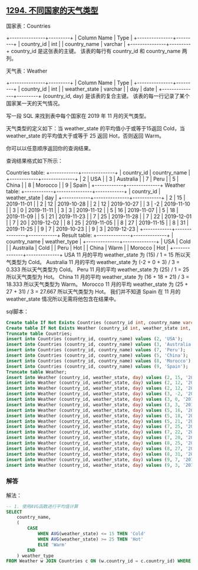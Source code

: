 ## [1294. 不同国家的天气类型](https://leetcode-cn.com/problems/weather-type-in-each-country/)

国家表：Countries

+---------------+---------+
| Column Name   | Type    |
+---------------+---------+
| country_id    | int     |
| country_name  | varchar |
+---------------+---------+
country_id 是这张表的主键。
该表的每行有 country_id 和 country_name 两列。


天气表：Weather

+---------------+---------+
| Column Name   | Type    |
+---------------+---------+
| country_id    | int     |
| weather_state | varchar |
| day           | date    |
+---------------+---------+
(country_id, day) 是该表的复合主键。
该表的每一行记录了某个国家某一天的天气情况。


写一段 SQL 来找到表中每个国家在 2019 年 11 月的天气类型。

天气类型的定义如下：当 weather_state 的平均值小于或等于15返回 Cold，当 weather_state 的平均值大于或等于 25 返回 Hot，否则返回 Warm。

你可以以任意顺序返回你的查询结果。

查询结果格式如下所示：

Countries table:
+------------+--------------+
| country_id | country_name |
+------------+--------------+
| 2          | USA          |
| 3          | Australia    |
| 7          | Peru         |
| 5          | China        |
| 8          | Morocco      |
| 9          | Spain        |
+------------+--------------+
Weather table:
+------------+---------------+------------+
| country_id | weather_state | day        |
+------------+---------------+------------+
| 2          | 15            | 2019-11-01 |
| 2          | 12            | 2019-10-28 |
| 2          | 12            | 2019-10-27 |
| 3          | -2            | 2019-11-10 |
| 3          | 0             | 2019-11-11 |
| 3          | 3             | 2019-11-12 |
| 5          | 16            | 2019-11-07 |
| 5          | 18            | 2019-11-09 |
| 5          | 21            | 2019-11-23 |
| 7          | 25            | 2019-11-28 |
| 7          | 22            | 2019-12-01 |
| 7          | 20            | 2019-12-02 |
| 8          | 25            | 2019-11-05 |
| 8          | 27            | 2019-11-15 |
| 8          | 31            | 2019-11-25 |
| 9          | 7             | 2019-10-23 |
| 9          | 3             | 2019-12-23 |
+------------+---------------+------------+
Result table:
+--------------+--------------+
| country_name | weather_type |
+--------------+--------------+
| USA          | Cold         |
| Austraila    | Cold         |
| Peru         | Hot          |
| China        | Warm         |
| Morocco      | Hot          |
+--------------+--------------+
USA 11 月的平均 weather_state 为 (15) / 1 = 15 所以天气类型为 Cold。
Australia 11 月的平均 weather_state 为 (-2 + 0 + 3) / 3 = 0.333 所以天气类型为 Cold。
Peru 11 月的平均 weather_state 为 (25) / 1 = 25 所以天气类型为 Hot。
China 11 月的平均 weather_state 为 (16 + 18 + 21) / 3 = 18.333 所以天气类型为 Warm。
Morocco 11 月的平均 weather_state 为 (25 + 27 + 31) / 3 = 27.667 所以天气类型为 Hot。
我们并不知道 Spain 在 11 月的 weather_state 情况所以无需将他包含在结果中。

sql脚本：

```sql
Create table If Not Exists Countries (country_id int, country_name varchar(20));
Create table If Not Exists Weather (country_id int, weather_state int, day date);
Truncate table Countries;
insert into Countries (country_id, country_name) values (2, 'USA');
insert into Countries (country_id, country_name) values (3, 'Australia');
insert into Countries (country_id, country_name) values (7, 'Peru');
insert into Countries (country_id, country_name) values (5, 'China');
insert into Countries (country_id, country_name) values (8, 'Morocco');
insert into Countries (country_id, country_name) values (9, 'Spain');
Truncate table Weather;
insert into Weather (country_id, weather_state, day) values (2, 15, '2019-11-01');
insert into Weather (country_id, weather_state, day) values (2, 12, '2019-10-28');
insert into Weather (country_id, weather_state, day) values (2, 12, '2019-10-27');
insert into Weather (country_id, weather_state, day) values (3, -2, '2019-11-10');
insert into Weather (country_id, weather_state, day) values (3, 0, '2019-11-11');
insert into Weather (country_id, weather_state, day) values (3, 3, '2019-11-12');
insert into Weather (country_id, weather_state, day) values (5, 16, '2019-11-07');
insert into Weather (country_id, weather_state, day) values (5, 18, '2019-11-09');
insert into Weather (country_id, weather_state, day) values (5, 21, '2019-11-23');
insert into Weather (country_id, weather_state, day) values (7, 25, '2019-11-28');
insert into Weather (country_id, weather_state, day) values (7, 22, '2019-12-01');
insert into Weather (country_id, weather_state, day) values (7, 20, '2019-12-02');
insert into Weather (country_id, weather_state, day) values (8, 25, '2019-11-05');
insert into Weather (country_id, weather_state, day) values (8, 27, '2019-11-15');
insert into Weather (country_id, weather_state, day) values (8, 31, '2019-11-25');
insert into Weather (country_id, weather_state, day) values (9, 7, '2019-10-23');
insert into Weather (country_id, weather_state, day) values (9, 3, '2019-12-23');
```

### 解答

解法：

```sql
-- 1. 使用AVG函数进行平均值计算
SELECT 
	country_name, 
	(
		CASE 
			WHEN AVG(weather_state) <= 15 THEN 'Cold'
			WHEN AVG(weather_state) >= 25 THEN 'Hot'
			ELSE 'Warm'
		END
	) weather_type
FROM Weather w JOIN Countries c ON (w.country_id = c.country_id) WHERE DATE_FORMAT(w.`day`, '%Y-%m') = '2019-11' GROUP BY c.country_name;
```

